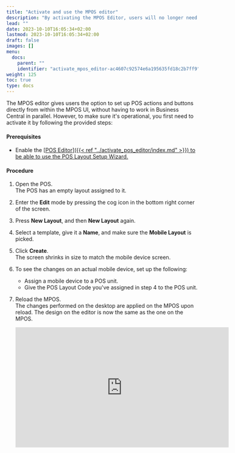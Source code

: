 ```yaml
---
title: "Activate and use the MPOS editor"
description: "By activating the MPOS Editor, users will no longer need to jump between different systems to edit the MPOS UI."
lead: ""
date: 2023-10-10T16:05:34+02:00
lastmod: 2023-10-10T16:05:34+02:00
draft: false
images: []
menu:
  docs:
    parent: ""
    identifier: "activate_mpos_editor-ac4607c92574e6a195635fd18c2b7ff9"
weight: 125
toc: true
type: docs
---
```


The MPOS editor gives users the option to set up POS actions and buttons directly from within the MPOS UI, without having to work in Business Central in parallel. However, to make sure it's operational, you first need to activate it by following the provided steps:

#### Prerequisites

- Enable the [<ins>POS Editor<ins>]({{< ref "../activate_pos_editor/index.md" >}}) to be able to use the POS Layout Setup Wizard.

#### Procedure

1. Open the POS.     
   The POS has an empty layout assigned to it. 
2. Enter the **Edit** mode by pressing the cog icon in the bottom right corner of the screen.
3. Press **New Layout**, and then **New Layout** again.
3. Select a template, give it a **Name**, and make sure the **Mobile Layout** is picked.
4. Click **Create**.      
   The screen shrinks in size to match the mobile device screen.
5. To see the changes on an actual mobile device, set up the following:    
   - Assign a mobile device to a POS unit.
   - Give the POS Layout Code you've assigned in step 4 to the POS unit. 
6. Reload the MPOS.     
   The changes performed on the desktop are applied on the MPOS upon reload. The design on the editor is now the same as the one on the MPOS.      

   <iframe width="560" height="315" src="https://www.youtube.com/embed/o2FdbYVLXUo?si=TcyeiSn5fGS7NbAo" title="YouTube video player" frameborder="0" allow="accelerometer; autoplay; clipboard-write; encrypted-media; gyroscope; picture-in-picture; web-share" allowfullscreen></iframe>